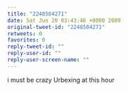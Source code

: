 ```yaml
---
title: "2248504271"
date: Sat Jun 20 03:43:46 +0000 2009
original-tweet-id: "2248504271"
retweets: 0
favorites: 0
reply-tweet-id: ""
reply-user-id: ""
reply-user-screen-name: ""
---
```

i must be crazy Urbexing at this hour

